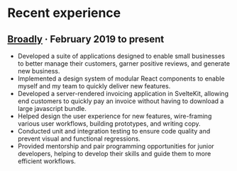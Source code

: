 # Recent experience

## [**Broadly**](https://broadly.com/) · February 2019 to present

- Developed a suite of applications designed to enable small businesses to better manage their customers, garner positive reviews, and generate new business.
- Implemented a design system of modular React components to enable myself and my team to quickly deliver new features.
- Developed a server-rendered invoicing application in SvelteKit, allowing end customers to quickly pay an invoice without having to download a large javascript bundle.
- Helped design the user experience for new features, wire-framing various user workflows, building prototypes, and writing copy.
- Conducted unit and integration testing to ensure code quality and prevent visual and functional regressions.
- Provided mentorship and pair programming opportunities for junior developers, helping to develop their skills and guide them to more efficient workflows.

<!-- Broadly was acquired by [Vendasta](https://www.vendasta.com) in April 2023. -->
